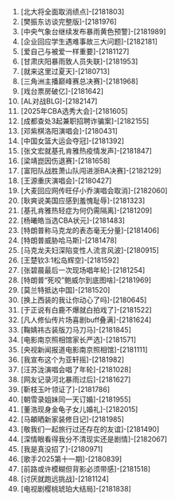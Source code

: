 
1. [北大将全面取消绩点]-[2181803]
1. [樊振东访谈完整版]-[2181976]
1. [中央气象台继续发布暴雨黄色预警]-[2181989]
1. [企业回应学生遇难事故三大问题]-[2182181]
1. [爱自己与被爱一样重要]-[2181127]
1. [甘肃庆阳暴雨致人员失联]-[2181953]
1. [就来这里过夏天]-[2180713]
1. [三角洲主播巅峰赛总决赛]-[2181968]
1. [戏台票房破亿]-[2181642]
1. [AL对战BLG]-[2182147]
1. [2025年CBA选秀大会]-[2181605]
1. [成都查处3起兼职招聘诈骗案]-[2182155]
1. [邓紫棋洛阳演唱会]-[2180431]
1. [中国女篮大运会夺冠]-[2181392]
1. [张文宏就基孔肯雅热疫情发声]-[2181847]
1. [梁靖崑因伤退赛]-[2181658]
1. [富阳队战胜萧山队闯进浙BA决赛]-[2182129]
1. [王源重庆演唱会]-[2180427]
1. [大麦回应网传旺仔小乔演唱会取消]-[2182060]
1. [耿爽说美国应感到羞愧耻辱]-[2181323]
1. [基孔肯雅热轻症为何仍需隔离]-[2181209]
1. [杨曦皓当选CBA状元]-[2181483]
1. [特朗普称马克龙的表态毫无分量]-[2181406]
1. [特朗普威胁哈马斯]-[2181478]
1. [马克龙夫妇深陷变性人流言风波]-[2180915]
1. [王楚钦3:1松岛辉空]-[2181592]
1. [张碧晨最后一次现场唱年轮]-[2181254]
1. [特朗普“死咬”鲍威尔到底图啥]-[2181969]
1. [莫兰特抵达中国]-[2181520]
1. [换上西装的我让你动心了吗]-[2180645]
1. [于正说有白鹿不爆就白拍戏了]-[2181522]
1. [凡人修仙传片场喜剧buff叠满]-[2181624]
1. [鞠婧祎古装版刀马刀马]-[2181845]
1. [电影南京照相馆家长严选]-[2181571]
1. [央视新闻报道电影南京照相馆]-[2181111]
1. [我宣布这个为亚轩摇]-[2181982]
1. [汪苏泷演唱会唱了年轮]-[2181028]
1. [网友记录河北暴雨过后]-[2181627]
1. [靳枝玉叶领证了]-[2181786]
1. [朝雪录姐妹同一天订婚]-[2181955]
1. [董浩现身金龟子女儿婚礼]-[2182015]
1. [马頔晒新家装修日记]-[2181985]
1. [敬我们一起旅行过还存在的友谊]-[2181490]
1. [深情眼看得我分不清现实还是剧情]-[2182067]
1. [我是真没招了]-[2180971]
1. [歌手2025第十一期]-[2180839]
1. [前路或许模糊但背影必须带感]-[2181518]
1. [讨厌就跑远挑战]-[2181124]
1. [电视剧樱桃琥珀大结局]-[2181838]